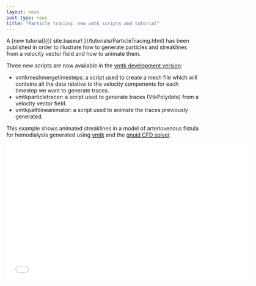 ```yaml
---
layout: news
post-type: news
title: "Particle tracing: new vmtk scripts and tutorial"
---
```


A [new tutorial]({{ site.baseurl }}/tutorials/ParticleTracing.html) has been published in order to illustrate how to generate particles and streaklines from a velocity vector field and how to animate them.

Three new scripts are now available in the [vmtk development version]({{site.baseurl}}/download/#development_version):
+ vmtkmeshmergetimesteps: a script used to create a mesh file which will contains all the data relative to the velocity components for each timestep we want to generate traces. 
+ vmtkparticletracer: a script used to generate traces (VtkPolydata) from a velocity vector field.
+ vmtkpathlineanimator: a script used to animate the traces previously generated.

This example shows animated streaklines in a model of arteriovenous fistula for hemodialysis generated using [vmtk](http://vmtk.org) and the [gnuid CFD solver](https://github.com/lorbot/gnuid).


<object width="640" height="360"><param name="movie" value="//www.youtube.com/v/lqBvbKHS7Qo?&amp;hl=it_IT&amp;version=3"></param><param name="allowFullScreen" value="true"></param><param name="allowscriptaccess" value="always"></param><embed src="//www.youtube.com/v/lqBvbKHS7Qo?hl=it_IT&amp;version=3" type="application/x-shockwave-flash" width="640" height="360" allowscriptaccess="always" allowfullscreen="true"></embed></object>

<!--break-->
